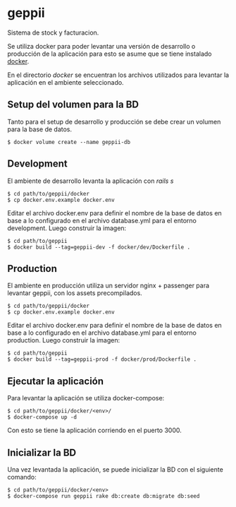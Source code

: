 # geppii
Sistema de stock y facturacion.

Se utiliza docker para poder levantar una versión de desarrollo o producción de 
la aplicación para esto se asume que se tiene instalado [docker](https://docs.docker.com/).

En el directorio *docker* se encuentran los archivos utilizados para levantar la
aplicación en el ambiente seleccionado.


## Setup del volumen para la BD

Tanto para el setup de desarrollo y producción se debe crear un volumen para 
la base de datos.

```
$ docker volume create --name geppii-db
```

## Development

El ambiente de desarrollo levanta la aplicación con *rails s*

```
$ cd path/to/geppii/docker
$ cp docker.env.example docker.env
```

Editar el archivo docker.env para definir el nombre de la base de datos en base
a lo configurado en el archivo database.yml para el entorno development. Luego
construir la imagen:

```
$ cd path/to/geppii
$ docker build --tag=geppii-dev -f docker/dev/Dockerfile .
```

## Production

El ambiente en producción utiliza un servidor nginx + passenger para levantar
geppii, con los assets precompilados.

```
$ cd path/to/geppii/docker
$ cp docker.env.example docker.env
```

Editar el archivo docker.env para definir el nombre de la base de datos en base
a lo configurado en el archivo database.yml para el entorno production. Luego
construir la imagen:

```
$ cd path/to/geppii
$ docker build --tag=geppii-prod -f docker/prod/Dockerfile .
```

## Ejecutar la aplicación

Para levantar la aplicación se utiliza docker-compose:

```
$ cd path/to/geppii/docker/<env>/
$ docker-compose up -d
```

Con esto se tiene la aplicación corriendo en el puerto 3000.

## Inicializar la BD

Una vez levantada la aplicación, se puede inicializar la BD con el siguiente comando:

```
$ cd path/to/geppii/docker/<env>
$ docker-compose run geppii rake db:create db:migrate db:seed
```
